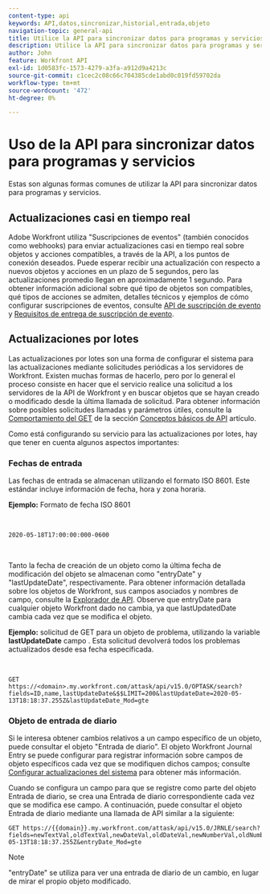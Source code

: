 ```yaml
---
content-type: api
keywords: API,datos,sincronizar,historial,entrada,objeto
navigation-topic: general-api
title: Utilice la API para sincronizar datos para programas y servicios
description: Utilice la API para sincronizar datos para programas y servicios
author: John
feature: Workfront API
exl-id: 1d0583fc-1573-4279-a3fa-a912d9a4213c
source-git-commit: c1cec2c08c66c704385cde1abd0c019fd59702da
workflow-type: tm+mt
source-wordcount: '472'
ht-degree: 0%

---
```



# Uso de la API para sincronizar datos para programas y servicios

Estas son algunas formas comunes de utilizar la API para sincronizar datos para programas y servicios.

## Actualizaciones casi en tiempo real

Adobe Workfront utiliza &quot;Suscripciones de eventos&quot; (también conocidos como webhooks) para enviar actualizaciones casi en tiempo real sobre objetos y acciones compatibles, a través de la API, a los puntos de conexión deseados. Puede esperar recibir una actualización con respecto a nuevos objetos y acciones en un plazo de 5 segundos, pero las actualizaciones promedio llegan en aproximadamente 1 segundo. Para obtener información adicional sobre qué tipo de objetos son compatibles, qué tipos de acciones se admiten, detalles técnicos y ejemplos de cómo configurar suscripciones de eventos, consulte [API de suscripción de evento](../../wf-api/general/event-subs-api.md) y [Requisitos de entrega de suscripción de evento](../../wf-api/general/setup-event-sub-endpoint.md).

## Actualizaciones por lotes

Las actualizaciones por lotes son una forma de configurar el sistema para las actualizaciones mediante solicitudes periódicas a los servidores de Workfront. Existen muchas formas de hacerlo, pero por lo general el proceso consiste en hacer que el servicio realice una solicitud a los servidores de la API de Workfront y en buscar objetos que se hayan creado o modificado desde la última llamada de solicitud. Para obtener información sobre posibles solicitudes llamadas y parámetros útiles, consulte la [Comportamiento del GET](../../wf-api/general/api-basics.md#get-behavior) de la sección [Conceptos básicos de API](../../wf-api/general/api-basics.md) artículo.

Como está configurando su servicio para las actualizaciones por lotes, hay que tener en cuenta algunos aspectos importantes:

### Fechas de entrada

Las fechas de entrada se almacenan utilizando el formato ISO 8601. Este estándar incluye información de fecha, hora y zona horaria.

**Ejemplo:** Formato de fecha ISO 8601

<!-- [Copy](javascript:void(0);) -->
 
<pre><code>2020-05-18T17:00:00:000-0600</code></pre> 

Tanto la fecha de creación de un objeto como la última fecha de modificación del objeto se almacenan como &quot;entryDate&quot; y &quot;lastUpdateDate&quot;, respectivamente. Para obtener información detallada sobre los objetos de Workfront, sus campos asociados y nombres de campo, consulte la [Explorador de API](../../wf-api/general/api-explorer.md). Observe que entryDate para cualquier objeto Workfront dado no cambia, ya que lastUpdatedDate cambia cada vez que se modifica el objeto.

**Ejemplo:** solicitud de GET para un objeto de problema, utilizando la variable **lastUpdateDate** campo . Esta solicitud devolverá todos los problemas actualizados desde esa fecha especificada.

<!-- [Copy](javascript:void(0);) -->
 

```
GET
https://<domain>.my.workfront.com/attask/api/v15.0/OPTASK/search?fields=ID,name,lastUpdateDate&$$LIMIT=200&lastUpdateDate=2020-05-13T18:18:37.255Z&lastUpdateDate_Mod=gte
```

### Objeto de entrada de diario

Si le interesa obtener cambios relativos a un campo específico de un objeto, puede consultar el objeto &quot;Entrada de diario&quot;. El objeto Workfront Journal Entry se puede configurar para registrar información sobre campos de objeto específicos cada vez que se modifiquen dichos campos; consulte [Configurar actualizaciones del sistema](../../administration-and-setup/set-up-workfront/system-tracked-update-feeds/configure-system-updates.md) para obtener más información.

Cuando se configura un campo para que se registre como parte del objeto Entrada de diario, se crea una Entrada de diario correspondiente cada vez que se modifica ese campo. A continuación, puede consultar el objeto Entrada de diario mediante una llamada de API similar a la siguiente:

<!-- [Copy](javascript:void(0);) -->

<pre><code>GET https://&#123;&#123;domain&#125;&#125;.my.workfront.com/attask/api/v15.0/JRNLE/search?fields=newTextVal,oldTextVal,newDateVal,oldDateVal,newNumberVal,oldNumberVal,entryDate,objObjCode,objID,fieldName&fieldName=name&objObjCode=OPTASK&entryDate=2020-05-13T18:18:37.255Z&entryDate_Mod=gte</code></pre>

>[!NOTE]
>
>&quot;entryDate&quot; se utiliza para ver una entrada de diario de un cambio, en lugar de mirar el propio objeto modificado.
